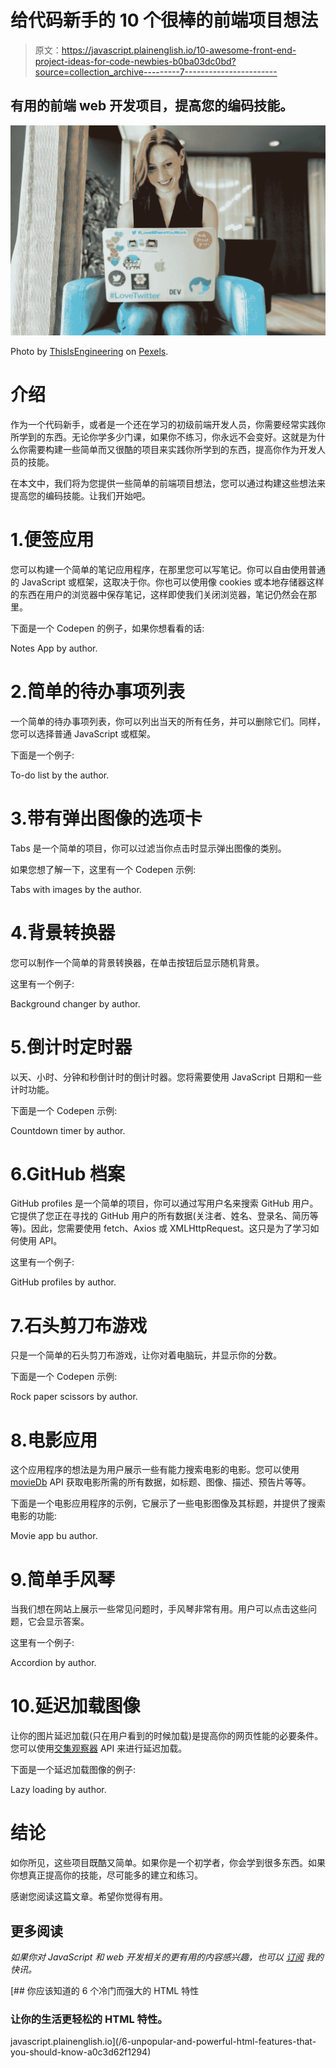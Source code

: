 # 给代码新手的 10 个很棒的前端项目想法

> 原文：<https://javascript.plainenglish.io/10-awesome-front-end-project-ideas-for-code-newbies-b0ba03dc0bd?source=collection_archive---------7----------------------->

## 有用的前端 web 开发项目，提高您的编码技能。

![](img/0395ed6f9ba06037e03a67ebc6ecdf12.png)

Photo by [ThisIsEngineering](https://www.pexels.com/fr-fr/@thisisengineering) on [Pexels](https://www.pexels.com/).

# 介绍

作为一个代码新手，或者是一个还在学习的初级前端开发人员，你需要经常实践你所学到的东西。无论你学多少门课，如果你不练习，你永远不会变好。这就是为什么你需要构建一些简单而又很酷的项目来实践你所学到的东西，提高你作为开发人员的技能。

在本文中，我们将为您提供一些简单的前端项目想法，您可以通过构建这些想法来提高您的编码技能。让我们开始吧。

# 1.便签应用

您可以构建一个简单的笔记应用程序，在那里您可以写笔记。你可以自由使用普通的 JavaScript 或框架，这取决于你。你也可以使用像 cookies 或本地存储器这样的东西在用户的浏览器中保存笔记，这样即使我们关闭浏览器，笔记仍然会在那里。

下面是一个 Codepen 的例子，如果你想看看的话:

Notes App by author.

# 2.简单的待办事项列表

一个简单的待办事项列表，你可以列出当天的所有任务，并可以删除它们。同样，您可以选择普通 JavaScript 或框架。

下面是一个例子:

To-do list by the author.

# 3.带有弹出图像的选项卡

Tabs 是一个简单的项目，你可以过滤当你点击时显示弹出图像的类别。

如果您想了解一下，这里有一个 Codepen 示例:

Tabs with images by the author.

# 4.背景转换器

您可以制作一个简单的背景转换器，在单击按钮后显示随机背景。

这里有一个例子:

Background changer by author.

# 5.倒计时定时器

以天、小时、分钟和秒倒计时的倒计时器。您将需要使用 JavaScript 日期和一些计时功能。

下面是一个 Codepen 示例:

Countdown timer by author.

# 6.GitHub 档案

GitHub profiles 是一个简单的项目，你可以通过写用户名来搜索 GitHub 用户。它提供了您正在寻找的 GitHub 用户的所有数据(关注者、姓名、登录名、简历等等)。因此，您需要使用 fetch、Axios 或 XMLHttpRequest。这只是为了学习如何使用 API。

这里有一个例子:

GitHub profiles by author.

# 7.石头剪刀布游戏

只是一个简单的石头剪刀布游戏，让你对着电脑玩，并显示你的分数。

下面是一个 Codepen 示例:

Rock paper scissors by author.

# 8.电影应用

这个应用程序的想法是为用户展示一些有能力搜索电影的电影。您可以使用 [movieDb](https://www.themoviedb.org/documentation/api) API 获取电影所需的所有数据，如标题、图像、描述、预告片等等。

下面是一个电影应用程序的示例，它展示了一些电影图像及其标题，并提供了搜索电影的功能:

Movie app bu author.

# 9.简单手风琴

当我们想在网站上展示一些常见问题时，手风琴非常有用。用户可以点击这些问题，它会显示答案。

这里有一个例子:

Accordion by author.

# 10.延迟加载图像

让你的图片延迟加载(只在用户看到的时候加载)是提高你的网页性能的必要条件。您可以使用[交集观察器](https://developer.mozilla.org/en-US/docs/Web/API/Intersection_Observer_API) API 来进行延迟加载。

下面是一个延迟加载图像的例子:

Lazy loading by author.

# 结论

如你所见，这些项目既酷又简单。如果你是一个初学者，你会学到很多东西。如果你想真正提高你的技能，尽可能多的建立和练习。

感谢您阅读这篇文章。希望你觉得有用。

## 更多阅读

*如果你对 JavaScript 和 web 开发相关的更有用的内容感兴趣，也可以* [*订阅*](https://mehdiouss.ck.page/) *我的快讯。*

[](/6-unpopular-and-powerful-html-features-that-you-should-know-a0c3d62f1294) [## 你应该知道的 6 个冷门而强大的 HTML 特性

### 让你的生活更轻松的 HTML 特性。

javascript.plainenglish.io](/6-unpopular-and-powerful-html-features-that-you-should-know-a0c3d62f1294)